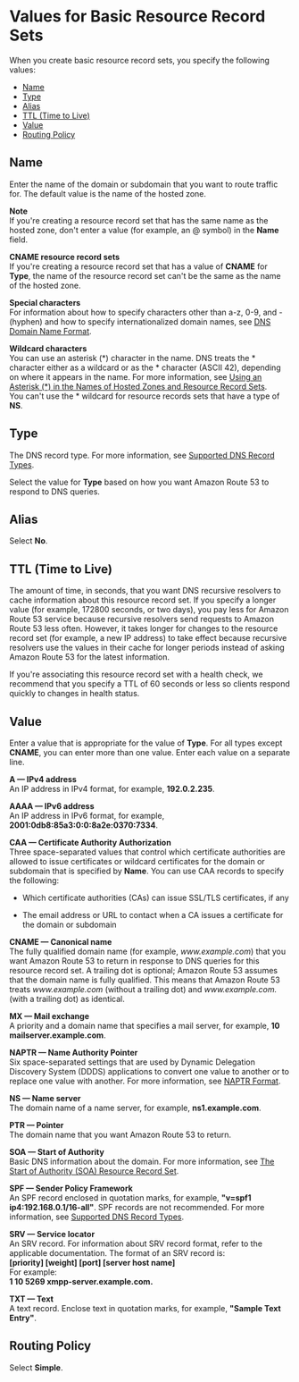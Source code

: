 # Values for Basic Resource Record Sets<a name="resource-record-sets-values-basic"></a>

When you create basic resource record sets, you specify the following values:


+ [Name](#rrsets-values-basic-name)
+ [Type](#rrsets-values-basic-type)
+ [Alias](#rrsets-values-basic-alias)
+ [TTL \(Time to Live\)](#rrsets-values-basic-ttl)
+ [Value](#rrsets-values-basic-value)
+ [Routing Policy](#rrsets-values-basic-routing-policy)

## Name<a name="rrsets-values-basic-name"></a>

Enter the name of the domain or subdomain that you want to route traffic for\. The default value is the name of the hosted zone\. 

**Note**  
If you're creating a resource record set that has the same name as the hosted zone, don't enter a value \(for example, an @ symbol\) in the **Name** field\. 

**CNAME resource record sets**  
If you're creating a resource record set that has a value of **CNAME** for **Type**, the name of the resource record set can't be the same as the name of the hosted zone\.

**Special characters**  
For information about how to specify characters other than a\-z, 0\-9, and \- \(hyphen\) and how to specify internationalized domain names, see [DNS Domain Name Format](DomainNameFormat.md)\.

**Wildcard characters**  
You can use an asterisk \(\*\) character in the name\. DNS treats the \* character either as a wildcard or as the \* character \(ASCII 42\), depending on where it appears in the name\. For more information, see [Using an Asterisk \(\*\) in the Names of Hosted Zones and Resource Record Sets](DomainNameFormat.md#domain-name-format-asterisk)\.  
You can't use the \* wildcard for resource records sets that have a type of **NS**\.

## Type<a name="rrsets-values-basic-type"></a>

The DNS record type\. For more information, see [Supported DNS Record Types](ResourceRecordTypes.md)\.

Select the value for **Type** based on how you want Amazon Route 53 to respond to DNS queries\. 

## Alias<a name="rrsets-values-basic-alias"></a>

Select **No**\. 

## TTL \(Time to Live\)<a name="rrsets-values-basic-ttl"></a>

The amount of time, in seconds, that you want DNS recursive resolvers to cache information about this resource record set\. If you specify a longer value \(for example, 172800 seconds, or two days\), you pay less for Amazon Route 53 service because recursive resolvers send requests to Amazon Route 53 less often\. However, it takes longer for changes to the resource record set \(for example, a new IP address\) to take effect because recursive resolvers use the values in their cache for longer periods instead of asking Amazon Route 53 for the latest information\. 

If you're associating this resource record set with a health check, we recommend that you specify a TTL of 60 seconds or less so clients respond quickly to changes in health status\.

## Value<a name="rrsets-values-basic-value"></a>

Enter a value that is appropriate for the value of **Type**\. For all types except **CNAME**, you can enter more than one value\. Enter each value on a separate line\.

**A — IPv4 address**  
An IP address in IPv4 format, for example, **192\.0\.2\.235**\.

**AAAA — IPv6 address**  
An IP address in IPv6 format, for example, **2001:0db8:85a3:0:0:8a2e:0370:7334**\.

**CAA — Certificate Authority Authorization**  
Three space\-separated values that control which certificate authorities are allowed to issue certificates or wildcard certificates for the domain or subdomain that is specified by **Name**\. You can use CAA records to specify the following:  

+ Which certificate authorities \(CAs\) can issue SSL/TLS certificates, if any

+ The email address or URL to contact when a CA issues a certificate for the domain or subdomain

**CNAME — Canonical name**  
The fully qualified domain name \(for example, *www\.example\.com*\) that you want Amazon Route 53 to return in response to DNS queries for this resource record set\. A trailing dot is optional; Amazon Route 53 assumes that the domain name is fully qualified\. This means that Amazon Route 53 treats *www\.example\.com* \(without a trailing dot\) and *www\.example\.com\.* \(with a trailing dot\) as identical\.

**MX — Mail exchange**  
A priority and a domain name that specifies a mail server, for example, **10 mailserver\.example\.com**\.

**NAPTR — Name Authority Pointer**  
Six space\-separated settings that are used by Dynamic Delegation Discovery System \(DDDS\) applications to convert one value to another or to replace one value with another\. For more information, see [NAPTR Format](ResourceRecordTypes.md#NAPTRFormat)\.

**NS — Name server**  
The domain name of a name server, for example, **ns1\.example\.com**\.

**PTR — Pointer**  
The domain name that you want Amazon Route 53 to return\.

**SOA — Start of Authority**  
Basic DNS information about the domain\. For more information, see [The Start of Authority \(SOA\) Resource Record Set](SOA-NSrecords.md#SOArecords)\.

**SPF — Sender Policy Framework**  
An SPF record enclosed in quotation marks, for example, **"v=spf1 ip4:192\.168\.0\.1/16\-all"**\. SPF records are not recommended\. For more information, see [Supported DNS Record Types](ResourceRecordTypes.md)\.

**SRV — Service locator**  
An SRV record\. For information about SRV record format, refer to the applicable documentation\. The format of an SRV record is:  
**\[priority\] \[weight\] \[port\] \[server host name\]**  
For example:  
**1 10 5269 xmpp\-server\.example\.com\.**

**TXT — Text**  
A text record\. Enclose text in quotation marks, for example, **"Sample Text Entry"**\. 

## Routing Policy<a name="rrsets-values-basic-routing-policy"></a>

Select **Simple**\.